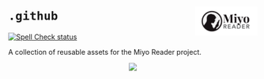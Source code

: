 <a href="https://miyo-reader.io/"><img align="right" src="https://raw.githubusercontent.com/miyo-reader/.github/main/logo/miyo-horizontal-1501x700.png" width="25%"></a>
`.github`
=========
[![Spell Check status](https://github.com/miyo-reader/.github/actions/workflows/spell-check-task.yml/badge.svg)](https://github.com/miyo-reader/.github/actions/workflows/spell-check-task.yml)

A collection of reusable assets for the Miyo Reader project.

<p align="center">
  <a href="https://miyo-reader.io/"><img src="https://github.com/107-systems/.github/raw/main/logo/miyo-colour-typo-1501x1501.png" width="40%"></a>
</p>
